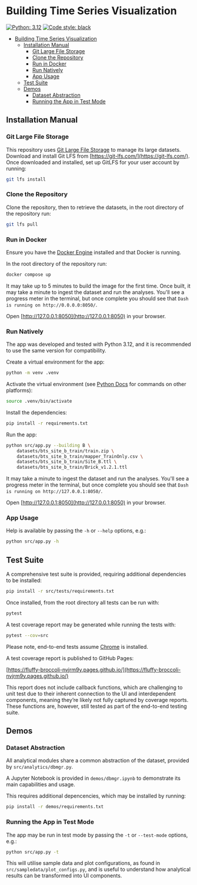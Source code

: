 # Building Time Series Visualization
[![Python: 3.12](https://img.shields.io/badge/python-3.12-yellow?logo=python&logoColor=yellow
)](https://www.python.org/)
[![Code style: black](https://img.shields.io/badge/code%20style-black-000000.svg)](https://github.com/psf/black)

- [Building Time Series Visualization](#building-time-series-visualization)
  - [Installation Manual](#installation-manual)
    - [Git Large File Storage](#git-large-file-storage)
    - [Clone the Repository](#clone-the-repository)
    - [Run in Docker](#run-in-docker)
    - [Run Natively](#run-natively)
    - [App Usage](#app-usage)
  - [Test Suite](#test-suite)
  - [Demos](#demos)
    - [Dataset Abstraction](#dataset-abstraction)
    - [Running the App in Test Mode](#running-the-app-in-test-mode)


## Installation Manual

### Git Large File Storage

This repository uses [Git Large File Storage](https://git-lfs.com/) to manage 
its large datasets.  Download and install Git LFS from [https://git-lfs.com/](https://git-lfs.com/).  Once downloaded and installed, set up GitLFS for your user account by 
running:

```sh
git lfs install
```

### Clone the Repository

Clone the repository, then to retrieve the datasets, in the root directory of 
the repository run:

```sh
git lfs pull
```

### Run in Docker

Ensure you have the [Docker Engine](https://docs.docker.com/engine/install/) 
installed and that Docker is running.

In the root directory of the repository run:

```sh
docker compose up
```

It may take up to 5 minutes to build the image for the first time.  Once built, 
it may take a minute to ingest the dataset and run the analyses.  You'll see a 
progress meter in the terminal, but once complete you should see that 
`Dash is running on http://0.0.0.0:8050/`.

Open [http://127.0.0.1:8050](http://127.0.0.1:8050) in your browser.

### Run Natively

The app was developed and tested with Python 3.12, and it is recommended to use 
the same version for compatibility.

Create a virtual environment for the app:

```sh
python -m venv .venv
```

Activate the virtual environment (see [Python Docs](https://docs.python.org/3/library/venv.html#how-venvs-work) for commands on other platforms):

```sh
source .venv/bin/activate
```

Install the dependencies:

```sh
pip install -r requirements.txt
```

Run the app:

```sh
python src/app.py --building B \
    datasets/bts_site_b_train/train.zip \
    datasets/bts_site_b_train/mapper_TrainOnly.csv \
    datasets/bts_site_b_train/Site_B.ttl \
    datasets/bts_site_b_train/Brick_v1.2.1.ttl
```

It may take a minute to ingest the dataset and run the analyses.  You'll see 
a progress meter in the terminal, but once complete you should see that 
`Dash is running on http://127.0.0.1:8050/`.

Open [http://127.0.0.1:8050](http://127.0.0.1:8050) in your browser.

### App Usage

Help is available by passing the `-h` or `--help` options, e.g.:

```sh
python src/app.py -h
```

## Test Suite

A comprehensive test suite is provided, requiring additional dependencies to be 
installed:

```sh
pip install -r src/tests/requirements.txt
```

Once installed, from the root directory all tests can be run with:

```sh
pytest
```

A test coverage report may be generated while running the tests with:

```sh
pytest --cov=src
```

Please note, end-to-end tests assume [Chrome](https://www.google.com/intl/en_au/chrome/dr/download/) is installed.

A test coverage report is published to GitHub Pages:

[https://fluffy-broccoli-nvjrm9y.pages.github.io/](https://fluffy-broccoli-nvjrm9y.pages.github.io/)

This report does not include callback functions, which are challenging to unit 
test due to their inherent connection to the UI and interdependent components, 
meaning they’re likely not fully captured by coverage reports.  These functions 
are, however, still tested as part of the end-to-end testing suite.


## Demos

### Dataset Abstraction

All analytical modules share a common abstraction of the dataset, provided by 
`src/analytics/dbmgr.py`.

A Jupyter Notebook is provided in `demos/dbmgr.ipynb` to demonstrate its main 
capabilities and usage.

This requires additional depencencies, which may be installed by running:

```sh
pip install -r demos/requirements.txt
```

### Running the App in Test Mode

The app may be run in test mode by passing the `-t` or `--test-mode` options, 
e.g.:

```sh
python src/app.py -t
```

This will utilise sample data and plot configurations, as found in 
`src/sampledata/plot_configs.py`, and is useful to understand how analytical 
results can be transformed into UI components.
